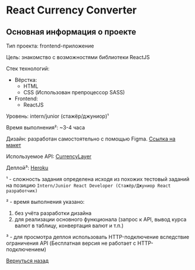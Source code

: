 # React Currency Converter

## Основная информация о проекте

Тип проекта: frontend-приложение

Цель: знакомство с возможностями библиотеки ReactJS

Стек технологий:
- Вёрстка:
    - HTML
    - CSS (Использован препроцессор SASS)
- Frontend:
    - ReactJS

Уровень: intern/junior (стажёр/джуниор)¹

Время выполнения²: ~3-4 часа

Дизайн: разработан самостоятельно с помощью Figma. [Ссылка на макет](https://www.figma.com/file/fb3rBbzunkPW1E9HR6PfEZ/react-currency-converter?node-id=0%3A1)

Используемое API: [CurrencyLayer](https://currencylayer.com/)

Деплой³: [Heroku](http://pro100cahya-react-cash-convert.herokuapp.com/)

¹ - сложность задания определена исходя из похожих тестовый заданий на позицию `Intern/Junior React Developer (Стажёр/Джуниор React разработчик)`

² - время выполнения указано:

   1. без учёта разработки дизайна
   2. для реализации основного функционала (запрос к API, вывод курса валют в таблицу, конвертация валют и т.п.)

³ - для просмотра деплоя использовать HTTP-подключение вследствие ограничения API (Бесплатная версия не работает с HTTP-подключением)

[Вернуться назад](/README.md)
